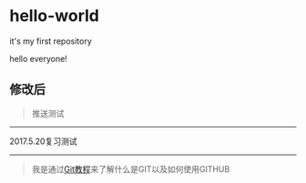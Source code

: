 # hello-world
it's my first repository

hello everyone!

修改后
------
>推送测试

**************
2017.5.20复习测试
* *  **
>我是通过[Git教程](http://www.liaoxuefeng.com/wiki/0013739516305929606dd18361248578c67b8067c8c017b000)来了解什么是GIT以及如何使用GITHUB
